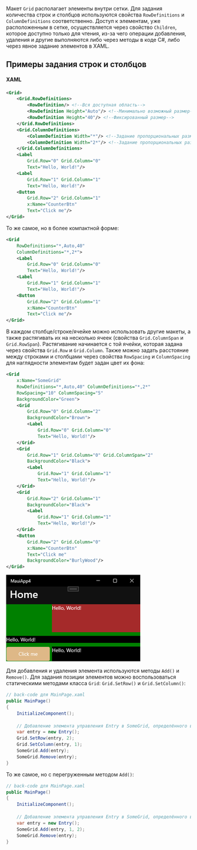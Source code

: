 Макет `Grid` располагает элементы внутри сетки. Для задания количества строк и столбцов используются свойства `RowDefinitions` и `ColumnDefinitions` соответственно. Доступ к элементам, уже расположенным в сетке, осуществляется через свойство `Children`, которое доступно только для чтения, из-за чего операции добавления, удаления и другие выполняются либо через методы в коде C#, либо через явное задание элементов в XAML.

## Примеры задания строк и столбцов
#### XAML
```xml
<Grid>
	<Grid.RowDefinitions>
		<RowDefinition/> <!--Вся доступная область-->
		<RowDefinition Height="Auto"/> <!--Минимально возможный размер-->
		<RowDefinition Height="40"/> <!--Фиксированный размер-->
	</Grid.RowDefinitions>
	<Grid.ColumnDefinitions>
		<ColumnDefinition Width="*"/> <!--Задание пропорциональных размеров-->
		<ColumnDefinition Width="2*"/> <!--Задание пропорциональных размеров-->
	</Grid.ColumnDefinitions>
	<Label
		Grid.Row="0" Grid.Column="0"
		Text="Hello, World!"/>
	<Label
		Grid.Row="1" Grid.Column="1"
		Text="Hello, World!"/>
	<Button
		Grid.Row="2" Grid.Column="1"
		x:Name="CounterBtn"
		Text="Click me"/>
</Grid>
```

То же самое, но в более компактной форме:
```xml
<Grid
	RowDefinitions="*,Auto,40"
	ColumnDefinitions="*,2*">
	<Label
		Grid.Row="0" Grid.Column="0"
		Text="Hello, World!"/>
	<Label
		Grid.Row="1" Grid.Column="1"
		Text="Hello, World!"/>
	<Button
		Grid.Row="2" Grid.Column="1"
		x:Name="CounterBtn"
		Text="Click me"/>
</Grid>
```

В каждом столбце/строке/ячейке можно использовать другие макеты, а также растягивать их на несколько ячеек (свойства `Grid.ColumnSpan` и `Grid.RowSpan`). Растягивание начинается с той ячейки, которая задана через свойства `Grid.Row` и `Grid.Column`. Также можно задать расстояние между строками и столбцами через свойства `RowSpacing` и `ColumnSpacing` для наглядности элементам будет задан цвет их фона:
```xml
<Grid
	x:Name="SomeGrid"
	RowDefinitions="*,Auto,40" ColumnDefinitions="*,2*"
	RowSpacing="10" ColumnSpacing="5"
	BackgroundColor="Green">
	<Grid
		Grid.Row="0" Grid.Column="2"
		BackgroundColor="Brown">
		<Label
			Grid.Row="0" Grid.Column="0"
			Text="Hello, World!"/>
	</Grid>
	<Grid
		Grid.Row="1" Grid.Column="0" Grid.ColumnSpan="2"
		BackgroundColor="Black">
		<Label
			Grid.Row="1" Grid.Column="1"
			Text="Hello, World!"/>
	</Grid>
	<Grid
		Grid.Row="2" Grid.Column="1"
		BackgroundColor="Black">
		<Label
			Grid.Row="1" Grid.Column="1"
			Text="Hello, World!"/>
	</Grid>
	<Button
		Grid.Row="2" Grid.Column="0"
		x:Name="CounterBtn"
		Text="Click me"
		BackgroundColor="BurlyWood"/>
</Grid>
```
![Grid Пример сетки](Прочее/Скриншоты/Grid%20Пример%20сетки.png)

Для добавления и удаления элемента используются методы `Add()` и `Remove()`. Для задания позиции элементов можно воспользоваться статическими методами класса `Grid`: `Grid.SetRow()` и `Grid.SetColumn()`:
```csharp
// back-code для MainPage.xaml
public MainPage()
{
    InitializeComponent();
    
	// Добавление элемента управления Entry в SomeGrid, определённого в MainPage.xaml
    var entry = new Entry();
    Grid.SetRow(entry, 2);
    Grid.SetColumn(entry, 1);
    SomeGrid.Add(entry);
    SomeGrid.Remove(entry);
}
```

То же самое, но с перегруженным методом `Add()`:
```csharp
// back-code для MainPage.xaml
public MainPage()
{
	InitializeComponent();
	
	// Добавление элемента управления Entry в SomeGrid, определённого в MainPage.xaml
	var entry = new Entry();
	SomeGrid.Add(entry, 1, 2);
	SomeGrid.Remove(entry);
}
```